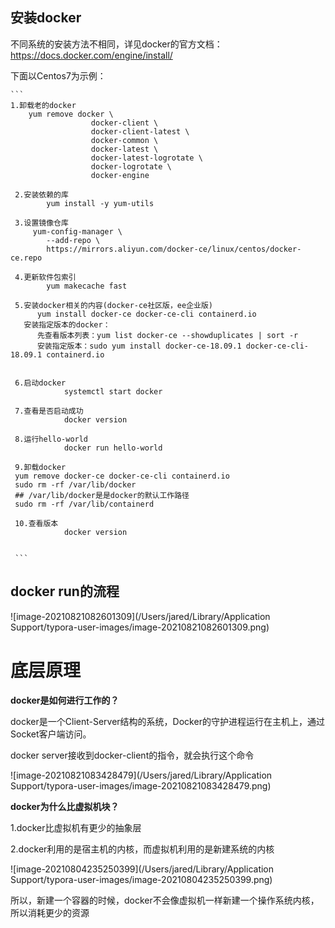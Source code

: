 ## 安装docker

不同系统的安装方法不相同，详见docker的官方文档：https://docs.docker.com/engine/install/

下面以Centos7为示例：

	```
	1.卸载老的docker
	    yum remove docker \
	                  docker-client \
	                  docker-client-latest \
	                  docker-common \
	                  docker-latest \
	                  docker-latest-logrotate \
	                  docker-logrotate \
	                  docker-engine
	              
	 2.安装依赖的库
	 		yum install -y yum-utils
	 
	 3.设置镜像仓库
	     yum-config-manager \
	        --add-repo \
	        https://mirrors.aliyun.com/docker-ce/linux/centos/docker-ce.repo
	    
	 4.更新软件包索引
	 		yum makecache fast
	 		
	 5.安装docker相关的内容(docker-ce社区版，ee企业版)
	      yum install docker-ce docker-ce-cli containerd.io
	   安装指定版本的docker：
	   	  先查看版本列表：yum list docker-ce --showduplicates | sort -r
	      安装指定版本：sudo yum install docker-ce-18.09.1 docker-ce-cli-18.09.1 containerd.io
	      
	      
	 6.启动docker
	 			systemctl start docker
	 			
	 7.查看是否启动成功
	 			docker version
	 			
	 8.运行hello-world
	 			docker run hello-world
	 
	 9.卸载docker
	 yum remove docker-ce docker-ce-cli containerd.io
	 sudo rm -rf /var/lib/docker
	 ## /var/lib/docker是是docker的默认工作路径
	 sudo rm -rf /var/lib/containerd
	 
	 10.查看版本
	 			docker version
	 
	
	 ```



## docker run的流程

![image-20210821082601309](/Users/jared/Library/Application Support/typora-user-images/image-20210821082601309.png)



# 底层原理

**docker是如何进行工作的？**

docker是一个Client-Server结构的系统，Docker的守护进程运行在主机上，通过Socket客户端访问。

docker server接收到docker-client的指令，就会执行这个命令

![image-20210821083428479](/Users/jared/Library/Application Support/typora-user-images/image-20210821083428479.png)



**docker为什么比虚拟机块？**

1.docker比虚拟机有更少的抽象层

2.docker利用的是宿主机的内核，而虚拟机利用的是新建系统的内核

![image-20210804235250399](/Users/jared/Library/Application Support/typora-user-images/image-20210804235250399.png)

所以，新建一个容器的时候，docker不会像虚拟机一样新建一个操作系统内核，所以消耗更少的资源